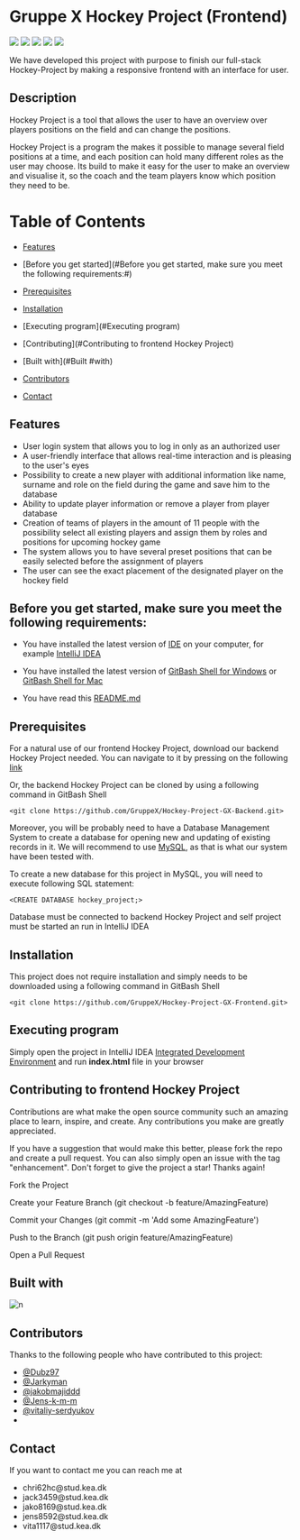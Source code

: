 # Gruppe X Hockey Project (Frontend)

![](https://img.shields.io/github/repo-size/GruppeX/Hockey-Project-GX-Frontend)
![](https://img.shields.io/github/contributors/GruppeX/Hockey-Project-GX-Frontend)
![](https://img.shields.io/github/stars/GruppeX/Hockey-Project-GX-Frontend)
![](https://img.shields.io/github/forks/GruppeX/Hockey-Project-GX-Frontend)
![](https://img.shields.io/github/issues/GruppeX/Hockey-Project-GX-Frontend)

We have developed this project with purpose to finish our full-stack Hockey-Project
by making a responsive frontend with an interface for user.

## Description

Hockey Project is a tool that allows the user to have an overview over players
positions on the field and can change the positions.

Hockey Project is a program the makes it possible to manage several field
positions at a time, and each position can hold many different roles as
the user may choose. Its build to make it easy for the user to make an
overview and visualise it, so the coach and the team players know which
position they need to be.

# Table of Contents

- [Features](#Features)

- [Before you get started](#Before you get started, make sure you meet the following requirements:#)

- [Prerequisites](#Prerequisites)

- [Installation](#Installation)

- [Executing program](#Executing program)

- [Contributing](#Contributing to frontend Hockey Project)

- [Built with](#Built #with)

- [Contributors](#Contributors)

- [Contact](#Contact)

## Features

- User login system that allows you to log in only as an authorized user
- A user-friendly interface that allows real-time interaction and is pleasing
  to the user's eyes
- Possibility to create a new player with additional information like
  name, surname and role on the field during the game and save him
  to the database
- Ability to update player information or remove a player from player database
- Creation of teams of players in the amount of 11 people with the possibility
  select all existing players and assign them by roles and positions for
  upcoming hockey game
- The system allows you to have several preset positions that can be easily selected
  before the assignment of players
- The user can see the exact placement of the designated player on the hockey field

## Before you get started, make sure you meet the following requirements:

- You have installed the latest version of [IDE](https://en.wikipedia.org/wiki/Integrated_development_environment) on your computer, for example [IntelliJ IDEA](https://www.jetbrains.com/idea/)

- You have installed the latest version of [GitBash Shell for Windows](https://gitforwindows.org) or [GitBash Shell for Mac](https://downloads.digitaltrends.com/git/mac)

- You have read this [README.md](https://github.com/GruppeX/Hockey-Project-GX-Frontend/README.md)

## Prerequisites

For a natural use of our frontend Hockey Project, download our backend Hockey Project needed.
You can navigate to it by pressing on the following [link](https://github.com/GruppeX/Hockey-Project-GX-Backend)

Or, the backend Hockey Project can be cloned by using a following command in GitBash Shell

```
<git clone https://github.com/GruppeX/Hockey-Project-GX-Backend.git>
```

Moreover, you will be probably need to have a Database Management System to create a database
for opening new and updating of existing records in it. We will recommend
to use [MySQL](https://www.mysql.com/downloads/), as that is what our system have been tested with.

To create a new database for this project in MySQL, you will need to execute following SQL statement:

```
<CREATE DATABASE hockey_project;>
```

Database must be connected to backend Hockey Project and self project must be started an run in IntelliJ IDEA

## Installation

This project does not require installation and simply needs to be downloaded using a following command in GitBash Shell

```
<git clone https://github.com/GruppeX/Hockey-Project-GX-Frontend.git>
```

## Executing program

Simply open the project in IntelliJ IDEA [Integrated Development Environment](https://en.wikipedia.org/wiki/IDE)
and run <b>index.html</b> file in your browser

## Contributing to frontend Hockey Project

Contributions are what make the open source community such an amazing place to learn, inspire, and create. Any contributions you make are greatly appreciated.

If you have a suggestion that would make this better, please fork the repo and create a pull request. You can also simply open an issue with the tag "enhancement". Don't forget to give the project a star! Thanks again!

Fork the Project

Create your Feature Branch (git checkout -b feature/AmazingFeature)

Commit your Changes (git commit -m 'Add some AmazingFeature')

Push to the Branch (git push origin feature/AmazingFeature)

Open a Pull Request

## Built with

![n](https://p.kindpng.com/picc/s/23-237439_html-css-js-bootstrap-hd-png-download.png)

## Contributors

<p>Thanks to the following people who have contributed to this project:</p>
<ul>
  <li>
    <a href="https://github.com/Dubz97">@Dubz97</a>
  </li>
  <li>
    <a href="https://github.com/Jarkyman">@Jarkyman</a>
  </li>
  <li>
    <a href="https://github.com/jakobmajiddd">@jakobmajiddd</a>
  </li>
  <li>
    <a href="https://github.com/Jens-k-m-m">@Jens-k-m-m</a>
  </li>
  <li>
    <a href="https://github.com/vitaliy-serdyukov">@vitaliy-serdyukov</a>
    <li>
</ul>

## Contact

<p>If you want to contact me you can reach me at</p>
<ul>
  <li>chri62hc@stud.kea.dk</li>
  <li>jack3459@stud.kea.dk</li>
  <li>jako8169@stud.kea.dk</li>
  <li>jens8592@stud.kea.dk</li>
  <li>vita1117@stud.kea.dk</li>
</ul>
